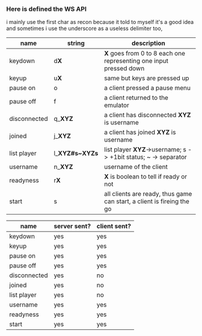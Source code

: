 ### Here is defined the WS API
i mainly use the first char as recon because it told to myself it's a good idea and sometimes i use the underscore as a useless
delimiter too,

| name         | string             | description                                                              | 
|--------------|--------------------|--------------------------------------------------------------------------|
| keydown      | d**X**             | **X** goes from 0 to 8 each one representing one input pressed down      |
| keyup        | u**X**             |  same but keys are pressed up                                            |
| pause on     | o                  | a client pressed a pause menu                                            |
| pause off    | f                  | a client returned to the emulator                                        |
| disconnected | q_**XYZ**          | a client has disconnected **XYZ** is username                            |
| joined       | j_**XYZ**          | a client has joined **XYZ** is username                                  |
| list player  | l_**XYZ#s~XYZs**   | list player **XYZ**->username; s -> +1bit status; ~ -> separator         |
| username     | n_**XYZ**          | username of the client                                                   |
| readyness    | r**X**             | **X** is boolean to tell if ready or not                                 |
| start        | s                  | all clients are ready, thus game can start, a client is fireing the go   |

| name         | server sent?| client sent?|
|--------------|-------------|-------------|
| keydown      | yes         | yes         |
| keyup        | yes         | yes         |
| pause on     | yes         | yes         |
| pause off    | yes         | yes         |
| disconnected | yes         | no          |
| joined       | yes         | no          |
| list player  | yes         | no          |
| username     | yes         | yes         |
| readyness    | yes         | yes         |
| start        | yes         | yes         |